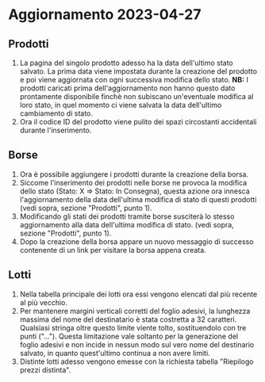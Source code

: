 <h1>Aggiornamento 2023-04-27</h1>

<h2>Prodotti</h2>

1. La pagina del singolo prodotto adesso ha la data dell'ultimo stato salvato. La prima data viene impostata durante la creazione del prodotto e poi viene aggiornata con ogni successiva modifica dello stato. **NB:** I prodotti caricati prima dell'aggiornamento non hanno questo dato prontamente disponibile finchè non subiscano un'eventuale modifica al loro stato, in quel momento ci viene salvata la data dell'ultimo cambiamento di stato.
2. Ora il codice ID del prodotto viene pulito dei spazi circostanti accidentali durante l'inserimento. 

<h2>Borse</h2>

1. Ora è possibile aggiungere i prodotti durante la creazione della borsa.
2. Siccome l'inserimento dei prodotti nelle borse ne provoca la modifica dello stato (Stato: X => Stato: In Consegna), questa azione ora innesca l'aggiornamento della data dell'ultima modifica di stato di questi prodotti (vedi sopra, sezione "Prodotti", punto 1). 
3. Modificando gli stati dei prodotti tramite borse susciterà lo stesso aggiornamento alla data dell'ultima modifica di stato. (vedi sopra, sezione "Prodotti", punto 1).
4. Dopo la creazione della borsa appare un nuovo messaggio di successo contenente di un link per visitare la borsa appena creata.

<h2>Lotti</h2>

1. Nella tabella principale dei lotti ora essi vengono elencati dal più recente al più vecchio.
2. Per mantenere margini verticali corretti del foglio adesivi, la lunghezza massima del nome del destinatario è stata costretta a 32 caratteri. Qualsiasi stringa oltre questo limite viente tolto, sostituendolo con tre punti ("..."). Questa limitazione vale soltanto per la generazione del foglio adesivi e non incide in nessun modo sul vero nome del destinario salvato, in quanto quest'ultimo continua a non avere limiti. 
3. Distinte lotti adesso vengono emesse con la richiesta tabella "Riepilogo prezzi distinta". 
